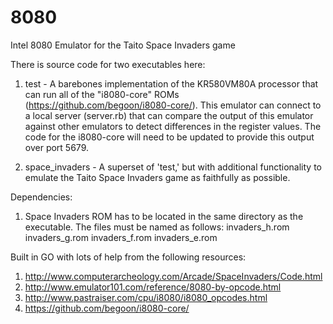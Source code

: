 # 8080
Intel 8080 Emulator for the Taito Space Invaders game 

There is source code for two executables here:

1) test - A barebones implementation of the KR580VM80A processor that can run all of the "i8080-core" ROMs (https://github.com/begoon/i8080-core/). This emulator can connect to a local server (server.rb) that can compare the output of this emulator against other emulators to detect differences in the register values. The code for the i8080-core will need to be updated to provide this output over port 5679.

2) space_invaders - A superset of 'test,' but with additional functionality to emulate the Taito Space Invaders game as faithfully as possible. 

Dependencies:
1) Space Invaders ROM has to be located in the same directory as the executable. The files must be named as follows:
	invaders_h.rom
	invaders_g.rom
	invaders_f.rom
	invaders_e.rom
	

Built in GO with lots of help from the following resources:
1) http://www.computerarcheology.com/Arcade/SpaceInvaders/Code.html
2) http://www.emulator101.com/reference/8080-by-opcode.html
3) http://www.pastraiser.com/cpu/i8080/i8080_opcodes.html
4) https://github.com/begoon/i8080-core/